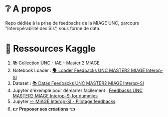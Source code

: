 # ❔ A propos

Repo dédiée à la prise de feedbacks de la MIAGE UNC, parcours "Interopérabilité des SIs", sous forme de
data.

# 📑 Ressources Kaggle

1. [📚 Collection UNC - IAE - Master 2 MIAGE](https://www.kaggle.com/work/collections/15565903)
2. Notebook Loader : [🗣️ Loader Feedbacks UNC MASTER2 MIAGE Interop-SI](https://www.kaggle.com/code/adriensales/loader-feedbacks-unc-master2-miage-interop-si)
3. Dataset : [📚 Datas Feedbacks UNC MASTER2 MIAGE Interop-SI](https://www.kaggle.com/datasets/adriensales/datas-feedbacks-unc-master2-miage-interop-si)
4. Jupyter d'exemple pour démarrer facilement : [Feedbacks UNC MASTER2 MIAGE Interop-SI for dummies](https://www.kaggle.com/code/adriensales/feedbacks-unc-master2-miage-interop-si-for-dummies)
5. Jupyter [🗠 MIAGE Interop-SI - Pilotage feedbacks](https://www.kaggle.com/code/adriensales/miage-interop-si-pilotage-feedbacks)
6. **👉 Proposer ses créations 👈** 
